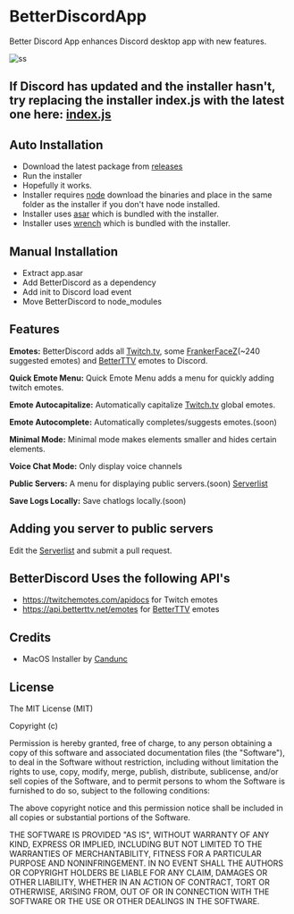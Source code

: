 # BetterDiscordApp
Better Discord App enhances Discord desktop app with new features.

![ss](http://puu.sh/jTEBB.png)


## If Discord has updated and the installer hasn't, try replacing the installer index.js with the latest one here: [index.js](https://github.com/Jiiks/BetterDiscordApp/blob/master/NodeInstaller/index.js)


## Auto Installation
* Download the latest package from [releases](https://github.com/Jiiks/BetterDiscordApp/releases)
* Run the installer
* Hopefully it works.
* Installer requires [node](https://nodejs.org/en/download/) download the binaries and place in the same folder as the installer if you don't have node installed.
* Installer uses [asar](https://github.com/atom/asar) which is bundled with the installer.
* Installer uses [wrench](https://github.com/ryanmcgrath/wrench-js) which is bundled with the installer.

## Manual Installation
* Extract app.asar
* Add BetterDiscord as a dependency
* Add init to Discord load event
* Move BetterDiscord to node_modules

## Features

**Emotes:**
BetterDiscord adds all [Twitch.tv](http://twitch.tv), some [FrankerFaceZ](http://frankerfacez.com)(~240 suggested emotes) and [BetterTTV](http://betterttv.net) emotes to Discord.

**Quick Emote Menu:**
Quick Emote Menu adds a menu for quickly adding twitch emotes.

**Emote Autocapitalize:**
Automatically capitalize [Twitch.tv](http://twitch.tv) global emotes.

**Emote Autocomplete:**
Automatically completes/suggests emotes.(soon)

**Minimal Mode:**
Minimal mode makes elements smaller and hides certain elements.

**Voice Chat Mode:**
Only display voice channels

**Public Servers:**
A menu for displaying public servers.(soon) [Serverlist](https://github.com/Jiiks/BetterDiscordApp/blob/master/serverlist.json)

**Save Logs Locally:**
Save chatlogs locally.(soon)

## Adding you server to public servers
Edit the [Serverlist](https://github.com/Jiiks/BetterDiscordApp/blob/master/serverlist.json) and submit a pull request.

## BetterDiscord Uses the following API's
* https://twitchemotes.com/apidocs for Twitch emotes
* https://api.betterttv.net/emotes for [BetterTTV](https://nightdev.com/betterttv/) emotes

## Credits
* MacOS Installer by [Candunc](https://github.com/Candunc) 

## License

The MIT License (MIT)

Copyright (c) <year> <copyright holders>

Permission is hereby granted, free of charge, to any person obtaining a copy
of this software and associated documentation files (the "Software"), to deal
in the Software without restriction, including without limitation the rights
to use, copy, modify, merge, publish, distribute, sublicense, and/or sell
copies of the Software, and to permit persons to whom the Software is
furnished to do so, subject to the following conditions:

The above copyright notice and this permission notice shall be included in
all copies or substantial portions of the Software.

THE SOFTWARE IS PROVIDED "AS IS", WITHOUT WARRANTY OF ANY KIND, EXPRESS OR
IMPLIED, INCLUDING BUT NOT LIMITED TO THE WARRANTIES OF MERCHANTABILITY,
FITNESS FOR A PARTICULAR PURPOSE AND NONINFRINGEMENT. IN NO EVENT SHALL THE
AUTHORS OR COPYRIGHT HOLDERS BE LIABLE FOR ANY CLAIM, DAMAGES OR OTHER
LIABILITY, WHETHER IN AN ACTION OF CONTRACT, TORT OR OTHERWISE, ARISING FROM,
OUT OF OR IN CONNECTION WITH THE SOFTWARE OR THE USE OR OTHER DEALINGS IN
THE SOFTWARE.